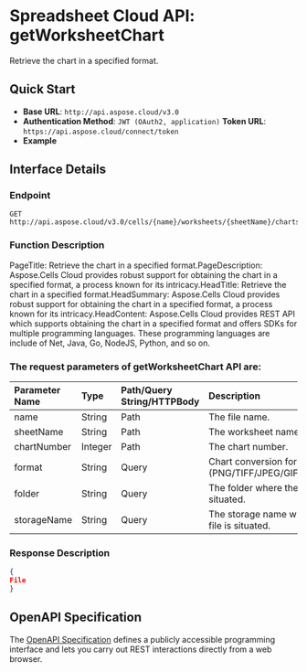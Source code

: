 # **Spreadsheet Cloud API: getWorksheetChart**

Retrieve the chart in a specified format. 

## **Quick Start**

- **Base URL**: `http://api.aspose.cloud/v3.0`
- **Authentication Method**: `JWT (OAuth2, application)`  **Token URL**: `https://api.aspose.cloud/connect/token`
- **Example** 
<script src="https://gist.github.com/aspose-cells-cloud-gists/8a5b324fdf3e574dbd747c1a1e24b05d.js?file=Example30_GetWorksheetChart.cs"></script>

## **Interface Details**

### **Endpoint** 

```
GET http://api.aspose.cloud/v3.0/cells/{name}/worksheets/{sheetName}/charts/{chartNumber}
```

### **Function Description**
PageTitle: Retrieve the chart in a specified format.PageDescription: Aspose.Cells Cloud provides robust support for obtaining the chart in a specified format, a process known for its intricacy.HeadTitle: Retrieve the chart in a specified format.HeadSummary: Aspose.Cells Cloud provides robust support for obtaining the chart in a specified format, a process known for its intricacy.HeadContent: Aspose.Cells Cloud provides REST API which supports obtaining the chart in a specified format and offers SDKs for multiple programming languages. These programming languages are include of Net, Java, Go, NodeJS, Python, and so on.

### The request parameters of **getWorksheetChart** API are: 

| Parameter Name | Type | Path/Query String/HTTPBody | Description | 
| :- | :- | :- |:- | 
|name|String|Path|The file name.|
|sheetName|String|Path|The worksheet name.|
|chartNumber|Integer|Path|The chart number.|
|format|String|Query|Chart conversion format.(PNG/TIFF/JPEG/GIF/EMF/BMP)|
|folder|String|Query|The folder where the file is situated.|
|storageName|String|Query|The storage name where the file is situated.|


### **Response Description**
```json
{
File
}
```

## OpenAPI Specification

The [OpenAPI Specification](https://reference.aspose.cloud/cells/#/ChartsController/GetWorksheetChart) defines a publicly accessible programming interface and lets you carry out REST interactions directly from a web browser.

